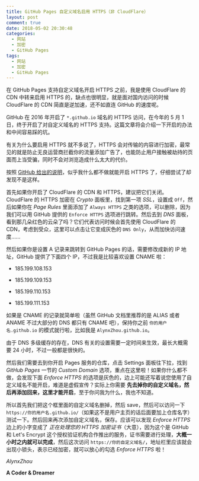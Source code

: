 ```yaml
---
title: GitHub Pages 自定义域名启用 HTTPS（非 CloudFlare）
layout: post
comment: true
date: 2018-05-02 20:30:48
categories:
  - 网站
  - 加密
  - GitHub Pages
tags:
  - 网站
  - 加密
  - GitHub Pages
---
```

在 GitHub Pages 支持自定义域名开启 HTTPS 之前，我是使用 CloudFlare 的 CDN 中转来启用 HTTPS 的，缺点也很明显，就是面对国内访问的时候 CloudFlare 的 CDN 简直是逆加速，还不如直连 GitHub 的速度呢。

GitHub 在 2016 年开启了 `*.github.io` 域名的 HTTPS 访问，在今年的 5 月 1 日，终于开启了对自定义域名的 HTTPS 支持。这篇文章将会介绍一下开启的办法和中间容易踩的坑。

<!--more-->

有关为什么要启用 HTTPS 就不多说了，HTTPS 会对传输的内容进行加密，最常见的就是防止无良运营商拦截你的流量添加广告了，也能防止用户接触被劫持的页面而上当受骗，同时不会对浏览造成什么太大的代价。

按照 [GitHub 给出的说明](https://blog.github.com/2018-05-01-github-pages-custom-domains-https/)，似乎我什么都不做就能开启 HTTPS 了，仔细尝试了却发现不是这样。

首先如果你开启了 CloudFlare 的 CDN 和 HTTPS，建议把它们关闭。CloudFlare 的 HTTPS 加密在 *Crypto* 面板里，找到第一项 *SSL*，设置成 `Off`，然后如果你在 *Page Rules* 里面添加了 `Always HTTPS` 之类的选项，可以删除，因为我们可以用 GitHub 提供的 `Enforce HTTPS` 选项进行跳转。然后去到 *DNS* 面板，看到那几朵红色的云朵了吗？它们代表访问时候会首先使用 CloudFlare 的 CDN，考虑到受众，这里可以点击让它变成灰色的 `DNS Only`，从而加快访问速度……

然后如果你是设置 A 记录来跳转到 GitHub Pages 的话，需要修改成新的 IP 地址，GitHub 提供了下面四个 IP，不过我是比较喜欢设置 CNAME 啦：

- 185.199.108.153

- 185.199.109.153

- 185.199.110.153

- 185.199.111.153

如果是 CNAME 的记录就简单啦（虽然 GitHub 文档里推荐的是 ALIAS 或者 ANAME 不过大部分的 DNS 都只有 CNAME 吧），保持你之前 `你的用户名.github.io` 的模式就行啦，比如我是 `AlynxZhou.github.io`。

由于 DNS 多级缓存的存在，DNS 有关的设置需要一定时间来生效，最长大概需要 24 小时，不过一般都是很快的。

然后我们需要去到你开启 Pages 服务的仓库，点击 Settings 面板往下拉，找到 *GitHub Pages* 一节的 *Custom Domain* 选项，重点在这里啦！如果你什么都不做，会发现下面 *Enforce HTTPS* 的选项是灰色的，边上可能还写着说您使用了自定义域名不能开启，难道是虚假宣传？实际上你需要 **先去掉你的自定义域名，然后再添加回来，这里才能开启**，至于你问我为什么，我也不知道。

所以首先我们把这个框里面的自定义域名删掉，然后 save，然后可以访问一下 `https://你的用户名.github.io/`（如果这不是用户主页的话后面要加上仓库名字）测试一下。然后回来再次添加自定义域名，保存。应该可以发现 *Enforce HTTPS* 边上的小字变成了 *正在处理您的 HTTPS 加密证书*（大意），因为这个是 GitHub 和 Let's Encrypt 这个授权验证机构合作推出的服务，证书需要进行处理，**大概一小时之内就可以完成**，然后这次访问 `https://你的自定义域名/`，地址栏里应该就会出现小锁头，表示已经加密，就可以放心的勾选 *Enforce HTTPS* 啦！

*AlynxZhou*

**A Coder & Dreamer**
